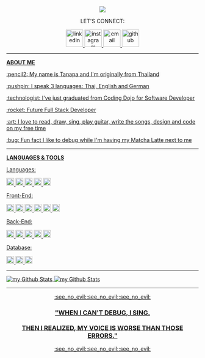 <div align="center">
  <img src="https://capsule-render.vercel.app/api?text=WELCOME!&animation=blinking&type=waving&color=0:859DDA,100:F7ABBE&fontColor=ffffff"/>
  <p>LET'S CONNECT:</p>
    <a href="https://www.linkedin.com/in/tanapa-palmer"><img src="https://github-production-user-asset-6210df.s3.amazonaws.com/119079803/242725149-788e7d06-6aca-44a4-9580-524b4fc90407.png" alt="linkedin" width="45" height="45"/>
    <a href="https://www.instagram.com/ikq.tanapa/"><img src="https://github-production-user-asset-6210df.s3.amazonaws.com/119079803/242727252-120abc8f-a42d-4151-985b-fab587c8bcb1.png" alt="instagram" width="45" height="45"/>
    <a href="mailto:tanapa.palmer@gmail.com"><img src="https://github-production-user-asset-6210df.s3.amazonaws.com/119079803/242724866-4a4db4bf-aedb-449a-8bed-32d98199c719.png" alt="email" width="45" height="45"/>
    <a href="https://github.com/TanapaPalmer"><img src="https://cdn3.iconfinder.com/data/icons/brands-pack/240/github-512.png" alt="github" width="45" height="45"/>
</div>

<hr>

<div>
  <p><strong>ABOUT ME</strong></p>
  <p>:pencil2: My name is Tanapa and I'm originally from Thailand</p>
  <p>:pushpin: I speak 3 languages: Thai, English and German</p>
  <p>:technologist: I've just graduated from Coding Dojo for Software Developer</p>
  <p>:rocket: Future Full Stack Developer</p>
  <p>:art: I love to read, draw, sing, play guitar, write the songs, design and code on my free time</p>
  <p>:bug: Fun fact I like to debug while I'm having my Matcha Latte next to me</p> 
</div>

<hr>

<div>
  <p><strong>LANGUAGES & TOOLS</strong></p>
  <p>Languages:</p>
    <img src="https://img.shields.io/badge/html-FAAFA2?logo=html5&logoColor=white&style=for-the-badge" alt="html" height="20"/>
    <img src="https://img.shields.io/badge/Css-C9E0EC?logo=css3&logoColor=white&style=for-the-badge" alt="css" height="20"/>
    <img src="https://img.shields.io/badge/python-9599B5?logo=python&logoColor=white&style=for-the-badge" alt="python" height="20"/>
    <img src="https://img.shields.io/badge/javascript-F7E3AF?logo=javascript&logoColor=white&style=for-the-badge" alt="javascript" height="20"/>
    <img src="https://img.shields.io/badge/java-D291BC?logo=java&logoColor=white&style=for-the-badge" alt="java" height="20"/>
  <p>Front-End:</p>
    <img src="https://img.shields.io/badge/react-53C6D9?logo=react&logoColor=white&style=for-the-badge" alt="react" height="20"/>
    <img src="https://img.shields.io/badge/jquery-D7BDAA?logo=jquery&logoColor=white&style=for-the-badge" alt="jquery" height="20"/>
    <img src="https://img.shields.io/badge/bootstrap-BCA8E6?logo=bootstrap&logoColor=white&style=for-the-badge" alt="bootstrap" height="20"/>
    <img src="https://img.shields.io/badge/ajax-85B1D4?logo=ajax&logoColor=white&style=for-the-badge" alt="ajax" height="20"/>
    <img src="https://img.shields.io/badge/json-CCE2CB?logo=json&logoColor=white&style=for-the-badge" alt="json" height="20"/>
    <img src="https://img.shields.io/badge/jinja-F2688A?logo=jinja&logoColor=white&style=for-the-badge" alt="jinja" height="20"/>
  <p>Back-End:</p>
    <img src="https://img.shields.io/badge/node.js-7ED9CA?logo=node.js&logoColor=white&style=for-the-badge" alt="node.js" height="20"/>
    <img src="https://img.shields.io/badge/express-F6EAC2?logo=express&logoColor=white&style=for-the-badge" alt="express" height="20"/>
    <img src="https://img.shields.io/badge/django-A0D098?logo=django&logoColor=white&style=for-the-badge" alt="django" height="20"/>
    <img src="https://img.shields.io/badge/flask-A3A6AD?logo=flask&logoColor=white&style=for-the-badge" alt="flask" height="20"/>
    <img src="https://img.shields.io/badge/oop-F7ABBE?logo=oop&logoColor=white&style=for-the-badge" alt="oop" height="20"/>
  <p>Database:</p>
    <img src="https://img.shields.io/badge/mysql-859DDA?logo=mysql&logoColor=white&style=for-the-badge" alt="mysql" height="20"/>
    <img src="https://img.shields.io/badge/mongodb-FFBE91?logo=mongodb&logoColor=white&style=for-the-badge" alt="mongodb" height="20"/>
    <img src="https://img.shields.io/badge/mongoose-CCBBCC?logo=mongoose&logoColor=white&style=for-the-badge" alt="mongoose" height="20"/>
</div>
 
<hr>

<img src="https://github-readme-stats.vercel.app/api?username=TanapaPalmer&show_icons=true&theme=calm" alt="my Github Stats"/>


<img src="https://github-readme-stats.vercel.app/api/top-langs?username=TanapaPalmer&show_icons=true&locale=en&layout=compact&theme=dracula" alt="my Github Stats"/>


<hr>
  
<div align="center">
  :see_no_evil::see_no_evil::see_no_evil:
  <h3>"WHEN I CAN'T DEBUG, I SING.
  <br><br>
  THEN I REALIZED, MY VOICE IS WORSE THAN THOSE ERRORS."</h3>
  :see_no_evil::see_no_evil::see_no_evil:
</div>
  





